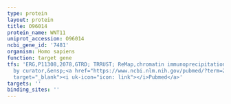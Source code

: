 ```yaml
---
type: protein
layout: protein
title: O96014
protein_name: WNT11
uniprot_accession: O96014
ncbi_gene_id: '7481'
organism: Homo sapiens
function: target gene
tfs: 'ERG,P11308,2078,GTRD; TRRUST; ReMap,chromatin immunoprecipitation assay; inferred
  by curator,&ensp;<a href="https://www.ncbi.nlm.nih.gov/pubmed/?term=21242973%5Buid%5D"
  target="_blank"><i uk-icon="icon: link"></i>Pubmed</a>'
targets: ''
binding_sites: ''
---
```

